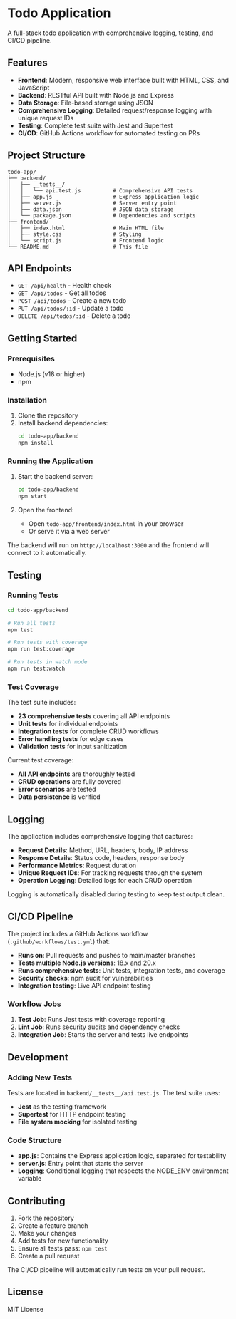 # Todo Application

A full-stack todo application with comprehensive logging, testing, and CI/CD pipeline.

## Features

- **Frontend**: Modern, responsive web interface built with HTML, CSS, and JavaScript
- **Backend**: RESTful API built with Node.js and Express
- **Data Storage**: File-based storage using JSON
- **Comprehensive Logging**: Detailed request/response logging with unique request IDs
- **Testing**: Complete test suite with Jest and Supertest
- **CI/CD**: GitHub Actions workflow for automated testing on PRs

## Project Structure

```
todo-app/
├── backend/
│   ├── __tests__/
│   │   └── api.test.js          # Comprehensive API tests
│   ├── app.js                   # Express application logic
│   ├── server.js                # Server entry point
│   ├── data.json                # JSON data storage
│   └── package.json             # Dependencies and scripts
├── frontend/
│   ├── index.html               # Main HTML file
│   ├── style.css                # Styling
│   └── script.js                # Frontend logic
└── README.md                    # This file
```

## API Endpoints

- `GET /api/health` - Health check
- `GET /api/todos` - Get all todos
- `POST /api/todos` - Create a new todo
- `PUT /api/todos/:id` - Update a todo
- `DELETE /api/todos/:id` - Delete a todo

## Getting Started

### Prerequisites

- Node.js (v18 or higher)
- npm

### Installation

1. Clone the repository
2. Install backend dependencies:
   ```bash
   cd todo-app/backend
   npm install
   ```

### Running the Application

1. Start the backend server:
   ```bash
   cd todo-app/backend
   npm start
   ```

2. Open the frontend:
   - Open `todo-app/frontend/index.html` in your browser
   - Or serve it via a web server

The backend will run on `http://localhost:3000` and the frontend will connect to it automatically.

## Testing

### Running Tests

```bash
cd todo-app/backend

# Run all tests
npm test

# Run tests with coverage
npm run test:coverage

# Run tests in watch mode
npm run test:watch
```

### Test Coverage

The test suite includes:
- **23 comprehensive tests** covering all API endpoints
- **Unit tests** for individual endpoints
- **Integration tests** for complete CRUD workflows
- **Error handling tests** for edge cases
- **Validation tests** for input sanitization

Current test coverage:
- **All API endpoints** are thoroughly tested
- **CRUD operations** are fully covered
- **Error scenarios** are tested
- **Data persistence** is verified

## Logging

The application includes comprehensive logging that captures:

- **Request Details**: Method, URL, headers, body, IP address
- **Response Details**: Status code, headers, response body
- **Performance Metrics**: Request duration
- **Unique Request IDs**: For tracking requests through the system
- **Operation Logging**: Detailed logs for each CRUD operation

Logging is automatically disabled during testing to keep test output clean.

## CI/CD Pipeline

The project includes a GitHub Actions workflow (`.github/workflows/test.yml`) that:

- **Runs on**: Pull requests and pushes to main/master branches
- **Tests multiple Node.js versions**: 18.x and 20.x
- **Runs comprehensive tests**: Unit tests, integration tests, and coverage
- **Security checks**: npm audit for vulnerabilities
- **Integration testing**: Live API endpoint testing

### Workflow Jobs

1. **Test Job**: Runs Jest tests with coverage reporting
2. **Lint Job**: Runs security audits and dependency checks
3. **Integration Job**: Starts the server and tests live endpoints

## Development

### Adding New Tests

Tests are located in `backend/__tests__/api.test.js`. The test suite uses:
- **Jest** as the testing framework
- **Supertest** for HTTP endpoint testing
- **File system mocking** for isolated testing

### Code Structure

- **app.js**: Contains the Express application logic, separated for testability
- **server.js**: Entry point that starts the server
- **Logging**: Conditional logging that respects the NODE_ENV environment variable

## Contributing

1. Fork the repository
2. Create a feature branch
3. Make your changes
4. Add tests for new functionality
5. Ensure all tests pass: `npm test`
6. Create a pull request

The CI/CD pipeline will automatically run tests on your pull request.

## License

MIT License
